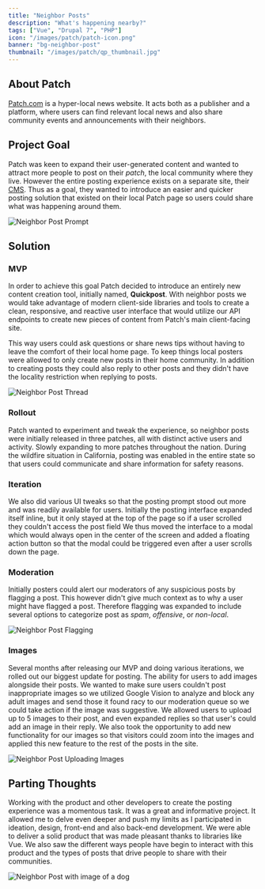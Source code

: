 ```yaml
---
title: "Neighbor Posts"
description: "What's happening nearby?"
tags: ["Vue", "Drupal 7", "PHP"]
icon: "/images/patch/patch-icon.png"
banner: "bg-neighbor-post"
thumbnail: "/images/patch/qp_thumbnail.jpg"
---
```


## About Patch

<a href="https://patch.com" rel="noopener noreferrer" target="_blank">Patch.com</a> is a hyper-local news website. It acts both as a publisher and a platform, where users can find relevant local news and also share community events and announcements with their neighbors.

## Project Goal

Patch was keen to expand their user-generated content and wanted to attract more people to post on their _patch_, the local community where they live. However the entire posting experience exists on a separate site, their <a href="https://my.patch.com"  rel="noopener noreferrer" target="_blank">CMS</a>. Thus as a goal, they wanted to introduce an easier and quicker posting solution that existed on their local Patch page so users could share what was happening around them.

![Neighbor Post Prompt](/images/patch/qp_top_block.jpg)

## Solution

### MVP

In order to achieve this goal Patch decided to introduce an entirely new content creation tool, initially named, **Quickpost**. With neighbor posts we would take advantage of modern client-side libraries and tools to create a clean, responsive, and reactive user interface that would utilize our API endpoints to create new pieces of content from Patch's main client-facing site.

This way users could ask questions or share news tips without having to leave the comfort of their local home page. To keep things local posters were allowed to only create new posts in their home community. In addition to creating posts they could also reply to other posts and they didn't have the locality restriction when replying to posts.

![Neighbor Post Thread](/images/patch/qp_thread.jpg)

### Rollout

Patch wanted to experiment and tweak the experience, so neighbor posts were initially released in three patches, all with distinct active users and activity. Slowly expanding to more patches throughout the nation. During the wildfire situation in California, posting was enabled in the entire state so that users could communicate and share information for safety reasons.

### Iteration

We also did various UI tweaks so that the posting prompt stood out more and was readily available for users. Initially the posting interface expanded itself inline, but it only stayed at the top of the page so if a user scrolled they couldn't access the post field We thus moved the interface to a modal which would always open in the center of the screen and added a floating action button so that the modal could be triggered even after a user scrolls down the page.

### Moderation

Initially posters could alert our moderators of any suspicious posts by flagging a post. This however didn't give much context as to why a user might have flagged a post. Therefore flagging was expanded to include several options to categorize post as _spam_, _offensive_, or _non-local_.

![Neighbor Post Flagging](/images/patch/qp_flags.jpg)

### Images

Several months after releasing our MVP and doing various iterations, we rolled out our biggest update for posting. The ability for users to add images alongside their posts. We wanted to make sure users couldn't post inappropriate images so we utilized Google Vision to analyze and block any adult images and send those it found racy to our moderation queue so we could take action if the image was suggestive. We allowed users to upload up to 5 images to their post, and even expanded replies so that user's could add an image in their reply. We also took the opportunity to add new functionality for our images so that visitors could zoom into the images and applied this new feature to the rest of the posts in the site.

![Neighbor Post Uploading Images](/images/patch/qp_image_upload.jpg)

## Parting Thoughts

Working with the product and other developers to create the posting experience was a momentous task. It was a great and informative project. It allowed me to delve even deeper and push my limits as I participated in ideation, design, front-end and also back-end development. We were able to deliver a solid product that was made pleasant thanks to libraries like Vue. We also saw the different ways people have begin to interact with this product and the types of posts that drive people to share with their communities.

![Neighbor Post with image of a dog](/images/patch/qp_dog.jpg)

